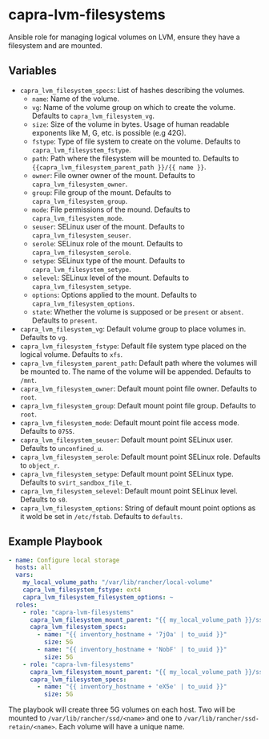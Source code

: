 # capra-lvm-filesystems

Ansible role for managing logical volumes on LVM, ensure they have a filesystem
and are mounted.

## Variables

* `capra_lvm_filesystem_specs`: List of hashes describing the volumes.
  * `name`: Name of the volume.
  * `vg`: Name of the volume group on which to create the volume.
    Defaults to `capra_lvm_filesystem_vg`.
  * `size`: Size of the volume in bytes. Usage of human readable exponents like
    M, G, etc. is possible (e.g 42G).
  * `fstype`: Type of file system to create on the volume.
    Defaults to `capra_lvm_filesystem_fstype`.
  * `path`: Path where the filesystem will be mounted to.
    Defaults to `{{capra_lvm_filesystem_parent_path }}/{{ name }}`.
  * `owner`: File owner owner of the mount.
    Defaults to `capra_lvm_filesystem_owner`.
  * `group`: File group of the mount.
    Defaults to `capra_lvm_filesystem_group`.
  * `mode`: File permissions of the mound.
    Defaults to `capra_lvm_filesystem_mode`.
  * `seuser`: SELinux user of the mount.
    Defaults to `capra_lvm_filesystem_seuser`.
  * `serole`: SELinux role of the mount.
    Defaults to `capra_lvm_filesystem_serole`.
  * `setype`: SELinux type of the mount.
    Defaults to `capra_lvm_filesystem_setype`.
  * `selevel`: SELinux level of the mount.
    Defaults to `capra_lvm_filesystem_setype`.
  * `options`: Options applied to the mount.
    Defaults to `capra_lvm_filesystem_options`.
  * `state`: Whether the volume is supposed or be `present` or `absent`.
    Defaults to `present`.
* `capra_lvm_filesystem_vg`: Default volume group to place volumes in.
  Defaults to `vg`.
* `capra_lvm_filesystem_fstype`: Default file system type placed on the logical
  volume.
  Defaults to `xfs`.
* `capra_lvm_filesystem_parent_path`: Default path where the volumes will be
  mounted to.  The name of the volume will be appended.
  Defaults to `/mnt`.
* `capra_lvm_filesystem_owner`: Default mount point file owner.
  Defaults to `root`.
* `capra_lvm_filesystem_group`: Default mount point file group.
  Defaults to `root`.
* `capra_lvm_filesystem_mode`: Default mount point file access mode.
  Defaults to `0755`.
* `capra_lvm_filesystem_seuser`: Default mount point SELinux user.
  Defaults to `unconfined_u`.
* `capra_lvm_filesystem_serole`: Default mount point SELinux role.
  Defaults to `object_r`.
* `capra_lvm_filesystem_setype`: Default mount point SELinux type.
  Defaults to `svirt_sandbox_file_t`.
* `capra_lvm_filesystem_selevel`: Default mount point SELinux level.
  Defaults to `s0`.
* `capra_lvm_filesystem_options`: String of default mount point options as it
  wold be set in `/etc/fstab`.
  Defaults to `defaults`.

## Example Playbook

```yaml
- name: Configure local storage
  hosts: all
  vars:
    my_local_volume_path: "/var/lib/rancher/local-volume"
    capra_lvm_filesystem_fstype: ext4
    capra_lvm_filesystem_filesystem_options: ~
  roles:
    - role: "capra-lvm-filesystems"
      capra_lvm_filesystem_mount_parent: "{{ my_local_volume_path }}/ssd"
      capra_lvm_filesystem_specs:
        - name: "{{ inventory_hostname + '7jOa' | to_uuid }}"
          size: 5G
        - name: "{{ inventory_hostname + 'NobF' | to_uuid }}"
          size: 5G
    - role: "capra-lvm-filesystems"
      capra_lvm_filesystem_mount_parent: "{{ my_local_volume_path }}/ssd-retain"
      capra_lvm_filesystem_specs:
        - name: "{{ inventory_hostname + 'eX5e' | to_uuid }}"
          size: 5G
```

The playbook will create three 5G volumes on each host. Two will be mounted to
`/var/lib/rancher/ssd/<name>` and one to `/var/lib/rancher/ssd-retain/<name>`.
Each volume will have a unique name.

